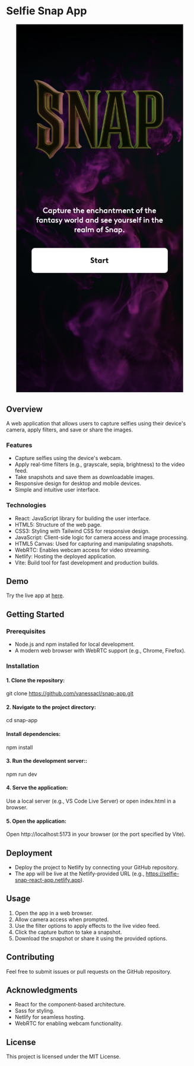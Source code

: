 # Selfie Snap App

<p align="center">
  <img src="src/assets/images/Screenshot.png" width= "450">
</p>

## Overview

A web application that allows users to capture selfies using their device's camera, apply filters, and save or share the images.

### Features

- Capture selfies using the device's webcam.
- Apply real-time filters (e.g., grayscale, sepia, brightness) to the video feed.
- Take snapshots and save them as downloadable images.
- Responsive design for desktop and mobile devices.
- Simple and intuitive user interface.

### Technologies

- React: JavaScript library for building the user interface.
- HTML5: Structure of the web page.
- CSS3: Styling with Tailwind CSS for responsive design.
- JavaScript: Client-side logic for camera access and image processing.
- HTML5 Canvas: Used for capturing and manipulating snapshots.
- WebRTC: Enables webcam access for video streaming.
- Netlify: Hosting the deployed application.
- Vite: Build tool for fast development and production builds.

## Demo

Try the live app at [here](https://selfie-snap-react-app.netlify.app/).

## Getting Started

### Prerequisites

- Node.js and npm installed for local development.
- A modern web browser with WebRTC support (e.g., Chrome, Firefox).

### Installation

#### 1. Clone the repository:

git clone https://github.com/vanessacl/snap-app.git

#### 2. Navigate to the project directory:

cd snap-app

#### Install dependencies:

npm install

#### 3. Run the development server::

npm run dev

#### 4. Serve the application:

Use a local server (e.g., VS Code Live Server) or open index.html in a browser.

#### 5. Open the application:

Open http://localhost:5173 in your browser (or the port specified by Vite).

## Deployment

- Deploy the project to Netlify by connecting your GitHub repository.
- The app will be live at the Netlify-provided URL (e.g., https://selfie-snap-react-app.netlify.app).

## Usage

1. Open the app in a web browser.
2. Allow camera access when prompted.
3. Use the filter options to apply effects to the live video feed.
4. Click the capture button to take a snapshot.
5. Download the snapshot or share it using the provided options.

## Contributing

Feel free to submit issues or pull requests on the GitHub repository.

## Acknowledgments

- React for the component-based architecture.
- Sass for styling.
- Netlify for seamless hosting.
- WebRTC for enabling webcam functionality.

## License

This project is licensed under the MIT License.
